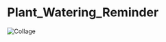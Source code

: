 # Plant_Watering_Reminder

![Collage](https://user-images.githubusercontent.com/58460601/145716211-8d347867-775b-49ee-9d16-419271e5aac2.jpg)
